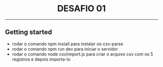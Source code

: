 <h1 align="center">
<br>
DESAFIO 01
</h1>

<hr />

## Getting started

- rodar o comando npm install para instalar oo csv-parse
- rodar o comando npm run dev para iniciar o servidor
- rodar o comando node csv/import.js para criar o arquivo csv com os 5 registros e depois importa-lo
